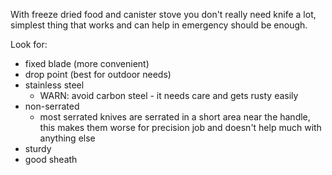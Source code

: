 With freeze dried food and canister stove you don't really need knife a lot, simplest thing that works and can help in emergency should be enough.

Look for:

- fixed blade (more convenient)
- drop point (best for outdoor needs)
- stainless steel
  - WARN: avoid carbon steel - it needs care and gets rusty easily
- non-serrated
  - most serrated knives are serrated in a short area near the handle, this makes them worse for precision job and doesn't help much with anything else
- sturdy
- good sheath
